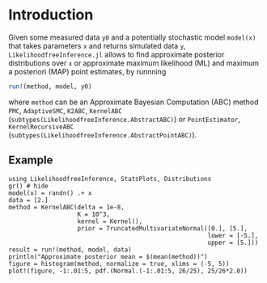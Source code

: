# Introduction

Given some measured data `y0` and a potentially stochastic model `model(x)`
that takes parameters `x` and returns simulated data `y`,
`LikelihoodfreeInference.jl` allows to find approximate posterior distributions
over `x` or approximate maximum likelihood (ML) and maximum a posteriori (MAP)
point estimates, by runnning
```julia
run!(method, model, y0)
```
where `method` can be an Approximate Bayesian Computation (ABC) method
`PMC`, `AdaptiveSMC`, `K2ABC`, `KernelABC`
(`subtypes(LikelihoodfreeInference.AbstractABC)`) or
`PointEstimator`, `KernelRecursiveABC`
(`subtypes(LikelihoodfreeInference.AbstractPointABC)`).

## Example

```@example
using LikelihoodfreeInference, StatsPlots, Distributions
gr() # hide
model(x) = randn() .+ x
data = [2.]
method = KernelABC(delta = 1e-8,
                   K = 10^3,
                   kernel = Kernel(),
                   prior = TruncatedMultivariateNormal([0.], [5.],
                                                       lower = [-5.],
                                                       upper = [5.]))
result = run!(method, model, data)
println("Approximate posterior mean = $(mean(method))")
figure = histogram(method, normalize = true, xlims = (-5, 5))
plot!(figure, -1:.01:5, pdf.(Normal.(-1:.01:5, 26/25), 25/26*2.0))
```
